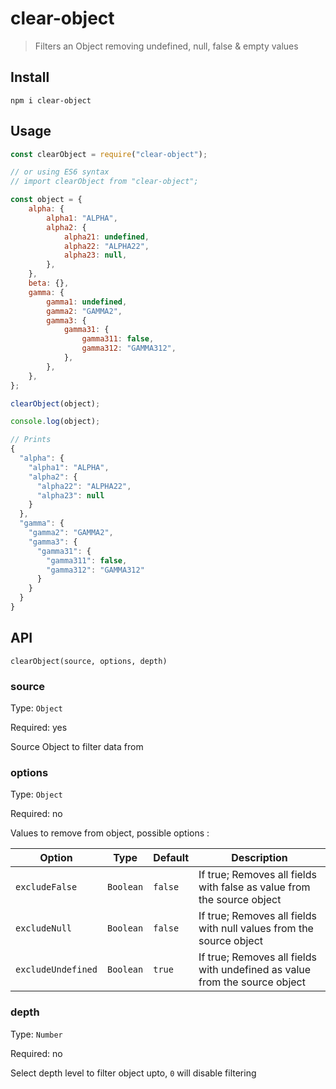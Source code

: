 # clear-object

> Filters an Object removing undefined, null, false & empty values

## Install

```
npm i clear-object
```

## Usage

```js
const clearObject = require("clear-object");

// or using ES6 syntax
// import clearObject from "clear-object";

const object = {
	alpha: {
		alpha1: "ALPHA",
		alpha2: {
			alpha21: undefined,
			alpha22: "ALPHA22",
			alpha23: null,
		},
	},
	beta: {},
	gamma: {
		gamma1: undefined,
		gamma2: "GAMMA2",
		gamma3: {
			gamma31: {
				gamma311: false,
				gamma312: "GAMMA312",
			},
		},
	},
};

clearObject(object);

console.log(object);

// Prints
{
  "alpha": {
    "alpha1": "ALPHA",
    "alpha2": {
      "alpha22": "ALPHA22",
      "alpha23": null
    }
  },
  "gamma": {
    "gamma2": "GAMMA2",
    "gamma3": {
      "gamma31": {
        "gamma311": false,
        "gamma312": "GAMMA312"
      }
    }
  }
}
```

## API

`clearObject(source, options, depth)`

### source

Type: `Object`

Required: yes

Source Object to filter data from

### options

Type: `Object`

Required: no

Values to remove from object, possible options :

| Option             | Type      | Default | Description                                                                |
| ------------------ | --------- | ------- | -------------------------------------------------------------------------- |
| `excludeFalse`     | `Boolean` | `false` | If true; Removes all fields with false as value from the source object     |
| `excludeNull`      | `Boolean` | `false` | If true; Removes all fields with null values from the source object        |
| `excludeUndefined` | `Boolean` | `true`  | If true; Removes all fields with undefined as value from the source object |

### depth

Type: `Number`

Required: no

Select depth level to filter object upto, `0` will disable filtering
